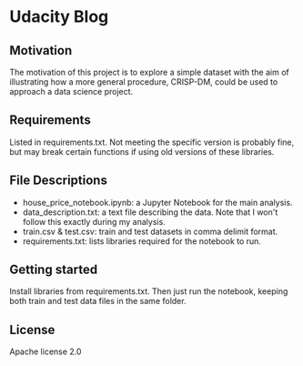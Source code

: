 # Udacity Blog

## Motivation

The motivation of this project is to explore a simple dataset with the aim of illustrating how a more general procedure, CRISP-DM, could be used to approach a data science project. 

## Requirements

Listed in requirements.txt. Not meeting the specific version is probably fine, but may break certain functions if using old versions of these libraries. 

## File Descriptions

- house_price_notebook.ipynb: a Jupyter Notebook for the main analysis.
- data_description.txt: a text file describing the data. Note that I won't follow this exactly during my analysis. 
- train.csv & test.csv: train and test datasets in comma delimit format. 
- requirements.txt: lists libraries required for the notebook to run. 

## Getting started 

Install libraries from requirements.txt. Then just run the notebook, keeping both train and test data files in the same folder.

## License

Apache license 2.0